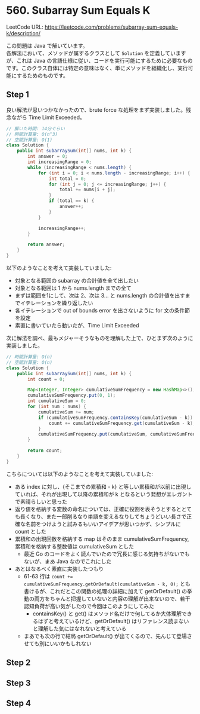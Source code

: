 # 560. Subarray Sum Equals K

LeetCode URL: https://leetcode.com/problems/subarray-sum-equals-k/description/

この問題は Java で解いています。  
各解法において、メソッドが属するクラスとして `Solution` を定義していますが、これは Java の言語仕様に従い、コードを実行可能にするために必要なものです。このクラス自体には特定の意味はなく、単にメソッドを組織化し、実行可能にするためのものです。

## Step 1

良い解法が思いつかなかったので、brute force な処理をまず実装しました。残念ながら Time Limit Exceeded。

```java
// 解いた時間: 14分ぐらい
// 時間計算量: O(n^3)
// 空間計算量: O(1)
class Solution {
    public int subarraySum(int[] nums, int k) {
        int answer = 0;
        int increasingRange = 0;
        while (increasingRange < nums.length) {
            for (int i = 0; i < nums.length - increasingRange; i++) {
                int total = 0;
                for (int j = 0; j <= increasingRange; j++) {
                    total += nums[i + j];
                }
                if (total == k) {
                    answer++;
                }
            }

            increasingRange++;
        }

        return answer;
    }
}
```

以下のようなことを考えて実装していました:

- 対象となる範囲の subarray の合計値を全て出したい
- 対象となる範囲は 1 から nums.length までの全て
- まずは範囲を1にして、次は 2、次は 3... と nums.length の合計値を出すまでイテレーションを繰り返したい
- 各イテレーションで out of bounds error を出さないように for 文の条件節を設定
- 素直に書いていたら動いたが、Time Limit Exceeded

次に解法を調べ、最もメジャーそうなものを理解した上で、ひとまず次のように実装しました。

```java
// 時間計算量: O(n)
// 空間計算量: O(n) 
class Solution {
    public int subarraySum(int[] nums, int k) {
        int count = 0;

        Map<Integer, Integer> cumulativeSumFrequency = new HashMap<>();
        cumulativeSumFrequency.put(0, 1);
        int cumulativeSum = 0;
        for (int num : nums) {
            cumulativeSum += num;
            if (cumulativeSumFrequency.containsKey(cumulativeSum - k)) {
                count += cumulativeSumFrequency.get(cumulativeSum - k);
            }
            cumulativeSumFrequency.put(cumulativeSum, cumulativeSumFrequency.getOrDefault(cumulativeSum, 0) + 1);
        }

        return count;
    }
}
```

こちらについては以下のようなことを考えて実装していました:

- ある index に対し、{そこまでの累積和 - k} と等しい累積和が以前に出現していれば、それが出現して以降の累積和が k となるという発想がエレガントで素晴らしいと思った
- 返り値を格納する変数の命名については、正確に役割を表そうとするととても長くなり、また一部削るなり単語を変えるなりしてちょうどいい長さで正確な名前をつけようと試みるもいいアイデアが思いつかず、シンプルに count とした
- 累積和の出現回数を格納する map はそのまま cumulativeSumFrequency, 累積和を格納する整数値は cumulativeSum とした
    - 最近 Go のコードをよく読んでいたので冗長に感じる気持ちがないでもないが、まあ Java なのでこれにした
- あとはなるべく素直に実装したつもり
    - 61-63 行は `count += cumulativeSumFrequency.getOrDefault(cumulativeSum - k, 0);` とも書けるが、これだとこの関数の処理の詳細に加えて getOrDefault() の挙動の両方をちゃんと把握していないと内容の理解が出来ないので、若干認知負荷が高い気がしたので今回はこのようにしてみた
        - containsKey() と get() はメソッド名だけで何してるか大体理解できるはずと考えているけど、getOrDefault() はリファレンス読まないと理解した気にはなれないと考えている
    - まあでも次の行で結局 getOrDefault() が出てくるので、先んじて登場させても別にいいかもしれない

## Step 2

## Step 3

## Step 4
